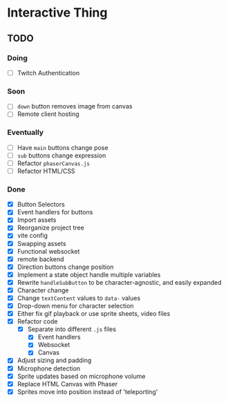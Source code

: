 # Interactive Thing

## TODO

### Doing

- [ ] Twitch Authentication

### Soon

- [ ] `down` button removes image from canvas
- [ ] Remote client hosting

### Eventually

- [ ] Have `main` buttons change pose
- [ ] `sub` buttons change expression
- [ ] Refactor `phaserCanvas.js`
- [ ] Refactor HTML/CSS

### Done

- [X] Button Selectors
- [X] Event handlers for buttons
- [X] Import assets
- [X] Reorganize project tree
- [X] vite config
- [X] Swapping assets
- [X] Functional websocket
- [X] remote backend
- [X] Direction buttons change position
- [X] Implement a state object handle multiple variables
- [X] Rewrite `handleSubButton` to be character-agnostic, and easily expanded
- [X] Character change
- [X] Change `textContent` values to `data-` values
- [X] Drop-down menu for character selection
- [X] Either fix gif playback or use sprite sheets, video files
- [X] Refactor code
  - [X] Separate into different `.js` files
    - [X] Event handlers
    - [X] Websocket
    - [X] Canvas
- [X] Adjust sizing and padding
- [X] Microphone detection
- [X] Sprite updates based on microphone volume
- [X] Replace HTML Canvas with Phaser
- [X] Sprites move into position instead of 'teleporting'
